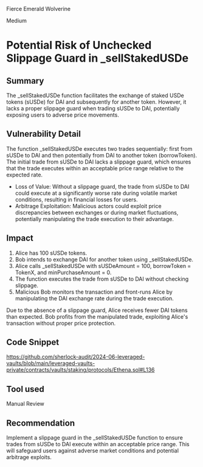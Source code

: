 Fierce Emerald Wolverine

Medium

# Potential Risk of Unchecked Slippage Guard in _sellStakedUSDe

## Summary
The _sellStakedUSDe function facilitates the exchange of staked USDe tokens (sUSDe) for DAI and subsequently for another token. However, it lacks a proper slippage guard when trading sUSDe to DAI, potentially exposing users to adverse price movements.

## Vulnerability Detail
The function _sellStakedUSDe executes two trades sequentially: first from sUSDe to DAI and then potentially from DAI to another token (borrowToken). The initial trade from sUSDe to DAI lacks a slippage guard, which ensures that the trade executes within an acceptable price range relative to the expected rate.

- Loss of Value: Without a slippage guard, the trade from sUSDe to DAI could execute at a significantly worse rate during volatile market conditions, resulting in financial losses for users.
- Arbitrage Exploitation: Malicious actors could exploit price discrepancies between exchanges or during market fluctuations, potentially manipulating the trade execution to their advantage.

## Impact
1. Alice has 100 sUSDe tokens.
2. Bob intends to exchange DAI for another token using _sellStakedUSDe.
3. Alice calls _sellStakedUSDe with sUSDeAmount = 100, borrowToken = TokenX, and minPurchaseAmount = 0.
4. The function executes the trade from sUSDe to DAI without checking slippage.
5. Malicious Bob monitors the transaction and front-runs Alice by manipulating the DAI exchange rate during the trade execution.

Due to the absence of a slippage guard, Alice receives fewer DAI tokens than expected.
Bob profits from the manipulated trade, exploiting Alice's transaction without proper price protection.

## Code Snippet
https://github.com/sherlock-audit/2024-06-leveraged-vaults/blob/main/leveraged-vaults-private/contracts/vaults/staking/protocols/Ethena.sol#L136
## Tool used

Manual Review

## Recommendation
Implement a slippage guard in the _sellStakedUSDe function to ensure trades from sUSDe to DAI execute within an acceptable price range. This will safeguard users against adverse market conditions and potential arbitrage exploits.
